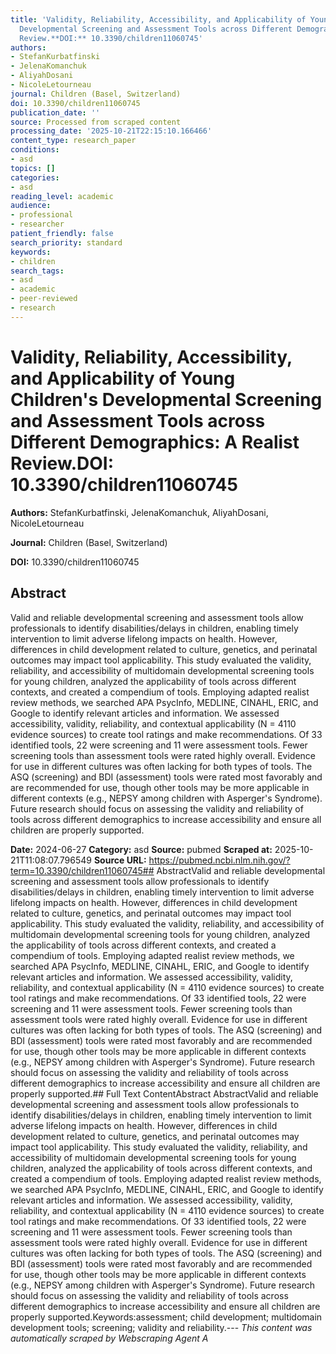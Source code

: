 ```yaml
---
title: 'Validity, Reliability, Accessibility, and Applicability of Young Children''s
  Developmental Screening and Assessment Tools across Different Demographics: A Realist
  Review.**DOI:** 10.3390/children11060745'
authors:
- StefanKurbatfinski
- JelenaKomanchuk
- AliyahDosani
- NicoleLetourneau
journal: Children (Basel, Switzerland)
doi: 10.3390/children11060745
publication_date: ''
source: Processed from scraped content
processing_date: '2025-10-21T22:15:10.166466'
content_type: research_paper
conditions:
- asd
topics: []
categories:
- asd
reading_level: academic
audience:
- professional
- researcher
patient_friendly: false
search_priority: standard
keywords:
- children
search_tags:
- asd
- academic
- peer-reviewed
- research
---
```


# Validity, Reliability, Accessibility, and Applicability of Young Children's Developmental Screening and Assessment Tools across Different Demographics: A Realist Review.**DOI:** 10.3390/children11060745

**Authors:** StefanKurbatfinski, JelenaKomanchuk, AliyahDosani, NicoleLetourneau

**Journal:** Children (Basel, Switzerland)

**DOI:** 10.3390/children11060745

## Abstract

Valid and reliable developmental screening and assessment tools allow professionals to identify disabilities/delays in children, enabling timely intervention to limit adverse lifelong impacts on health. However, differences in child development related to culture, genetics, and perinatal outcomes may impact tool applicability. This study evaluated the validity, reliability, and accessibility of multidomain developmental screening tools for young children, analyzed the applicability of tools across different contexts, and created a compendium of tools. Employing adapted realist review methods, we searched APA PsycInfo, MEDLINE, CINAHL, ERIC, and Google to identify relevant articles and information. We assessed accessibility, validity, reliability, and contextual applicability (N = 4110 evidence sources) to create tool ratings and make recommendations. Of 33 identified tools, 22 were screening and 11 were assessment tools. Fewer screening tools than assessment tools were rated highly overall. Evidence for use in different cultures was often lacking for both types of tools. The ASQ (screening) and BDI (assessment) tools were rated most favorably and are recommended for use, though other tools may be more applicable in different contexts (e.g., NEPSY among children with Asperger's Syndrome). Future research should focus on assessing the validity and reliability of tools across different demographics to increase accessibility and ensure all children are properly supported.

**Date:** 2024-06-27
**Category:** asd
**Source:** pubmed
**Scraped at:** 2025-10-21T11:08:07.796549
**Source URL:** https://pubmed.ncbi.nlm.nih.gov/?term=10.3390/children11060745## AbstractValid and reliable developmental screening and assessment tools allow professionals to identify disabilities/delays in children, enabling timely intervention to limit adverse lifelong impacts on health. However, differences in child development related to culture, genetics, and perinatal outcomes may impact tool applicability. This study evaluated the validity, reliability, and accessibility of multidomain developmental screening tools for young children, analyzed the applicability of tools across different contexts, and created a compendium of tools. Employing adapted realist review methods, we searched APA PsycInfo, MEDLINE, CINAHL, ERIC, and Google to identify relevant articles and information. We assessed accessibility, validity, reliability, and contextual applicability (N = 4110 evidence sources) to create tool ratings and make recommendations. Of 33 identified tools, 22 were screening and 11 were assessment tools. Fewer screening tools than assessment tools were rated highly overall. Evidence for use in different cultures was often lacking for both types of tools. The ASQ (screening) and BDI (assessment) tools were rated most favorably and are recommended for use, though other tools may be more applicable in different contexts (e.g., NEPSY among children with Asperger's Syndrome). Future research should focus on assessing the validity and reliability of tools across different demographics to increase accessibility and ensure all children are properly supported.## Full Text ContentAbstract AbstractValid and reliable developmental screening and assessment tools allow professionals to identify disabilities/delays in children, enabling timely intervention to limit adverse lifelong impacts on health. However, differences in child development related to culture, genetics, and perinatal outcomes may impact tool applicability. This study evaluated the validity, reliability, and accessibility of multidomain developmental screening tools for young children, analyzed the applicability of tools across different contexts, and created a compendium of tools. Employing adapted realist review methods, we searched APA PsycInfo, MEDLINE, CINAHL, ERIC, and Google to identify relevant articles and information. We assessed accessibility, validity, reliability, and contextual applicability (N = 4110 evidence sources) to create tool ratings and make recommendations. Of 33 identified tools, 22 were screening and 11 were assessment tools. Fewer screening tools than assessment tools were rated highly overall. Evidence for use in different cultures was often lacking for both types of tools. The ASQ (screening) and BDI (assessment) tools were rated most favorably and are recommended for use, though other tools may be more applicable in different contexts (e.g., NEPSY among children with Asperger's Syndrome). Future research should focus on assessing the validity and reliability of tools across different demographics to increase accessibility and ensure all children are properly supported.Keywords:assessment; child development; multidomain development tools; screening; validity and reliability.---
*This content was automatically scraped by Webscraping Agent A*